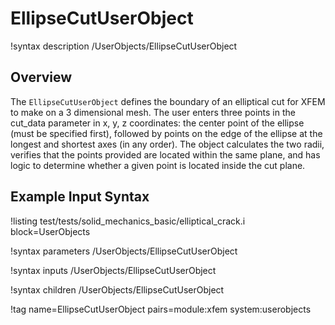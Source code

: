 # EllipseCutUserObject

!syntax description /UserObjects/EllipseCutUserObject

## Overview

The `EllipseCutUserObject` defines the boundary of an elliptical cut for XFEM
to make on a 3 dimensional mesh. The user enters three points in the cut_data
parameter in x, y, z coordinates: the center point of the ellipse (must be
specified first), followed by points on the edge of the ellipse at the
longest and shortest axes (in any order). The object calculates the two radii,
verifies that the points provided are located within the same plane, and has
logic to determine whether a given point is located inside the cut plane.

## Example Input Syntax

!listing test/tests/solid_mechanics_basic/elliptical_crack.i block=UserObjects

!syntax parameters /UserObjects/EllipseCutUserObject

!syntax inputs /UserObjects/EllipseCutUserObject

!syntax children /UserObjects/EllipseCutUserObject

!tag name=EllipseCutUserObject pairs=module:xfem system:userobjects
